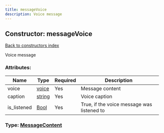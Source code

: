 ```yaml
---
title: messageVoice
description: Voice message
---
```

## Constructor: messageVoice  
[Back to constructors index](index.md)



Voice message

### Attributes:

| Name     |    Type       | Required | Description |
|----------|---------------|----------|-------------|
|voice|[voice](../constructors/voice.md) | Yes|Message content|
|caption|[string](../types/string.md) | Yes|Voice caption|
|is\_listened|[Bool](../types/Bool.md) | Yes|True, if the voice message was listened to|



### Type: [MessageContent](../types/MessageContent.md)


